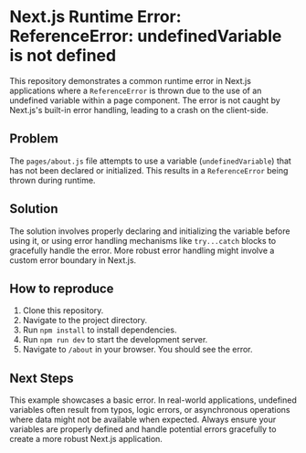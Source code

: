 # Next.js Runtime Error: ReferenceError: undefinedVariable is not defined

This repository demonstrates a common runtime error in Next.js applications where a `ReferenceError` is thrown due to the use of an undefined variable within a page component.  The error is not caught by Next.js's built-in error handling, leading to a crash on the client-side.

## Problem

The `pages/about.js` file attempts to use a variable (`undefinedVariable`) that has not been declared or initialized. This results in a `ReferenceError` being thrown during runtime.

## Solution

The solution involves properly declaring and initializing the variable before using it, or using error handling mechanisms like `try...catch` blocks to gracefully handle the error.  More robust error handling might involve a custom error boundary in Next.js.

## How to reproduce

1. Clone this repository.
2. Navigate to the project directory.
3. Run `npm install` to install dependencies.
4. Run `npm run dev` to start the development server.
5. Navigate to `/about` in your browser.  You should see the error.

## Next Steps

This example showcases a basic error. In real-world applications, undefined variables often result from typos, logic errors, or asynchronous operations where data might not be available when expected. Always ensure your variables are properly defined and handle potential errors gracefully to create a more robust Next.js application.